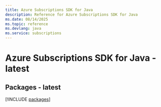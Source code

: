 ```yaml
---
title: Azure Subscriptions SDK for Java
description: Reference for Azure Subscriptions SDK for Java
ms.date: 08/14/2025
ms.topic: reference
ms.devlang: java
ms.service: subscriptions
---
```

# Azure Subscriptions SDK for Java - latest
## Packages - latest
[!INCLUDE [packages](subscriptions-index.md)]